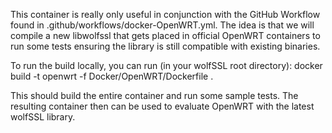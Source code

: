 This container is really only useful in conjunction with the GitHub Workflow
found in .github/workflows/docker-OpenWRT.yml. The idea is that we will
compile a new libwolfssl that gets placed in official OpenWRT containers to
run some tests ensuring the library is still compatible with existing
binaries.

To run the build locally, you can run (in your wolfSSL root directory):
docker build -t openwrt -f Docker/OpenWRT/Dockerfile .

This should build the entire container and run some sample tests. The resulting
container then can be used to evaluate OpenWRT with the latest wolfSSL library.
